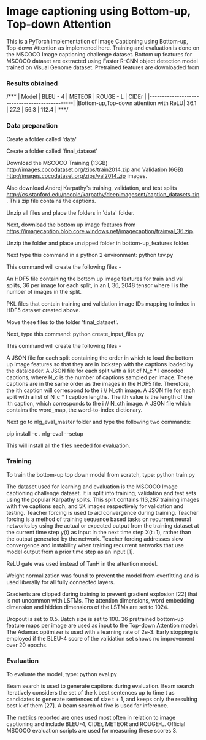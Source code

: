 <h1> Image captioning using Bottom-up, Top-down Attention</h1>

This is a PyTorch implementation of Image Captioning using Bottom-up, Top-down Attention as implemened here. Training and evaluation is done on the MSCOCO Image captioning challenge dataset. Bottom up features for MSCOCO dataset are extracted using Faster R-CNN object detection model trained on Visual Genome dataset. Pretrained features are downloaded from 


<h3> Results obtained </h3> 
/***
| Model | BLEU - 4 | METEOR | ROUGE - L | CIDEr |
|-----------------------------------------------|
|Bottom-up,Top-down attention with ReLU| 36.1 | 27.2 | 56.3 | 112.4 |
***/


<h3> Data preparation </h3>

Create a folder called 'data'

Create a folder called 'final_dataset'

Download the MSCOCO Training (13GB) http://images.cocodataset.org/zips/train2014.zip and Validation (6GB) http://images.cocodataset.org/zips/val2014.zip images. 

Also download Andrej Karpathy's training, validation, and test splits http://cs.stanford.edu/people/karpathy/deepimagesent/caption_datasets.zip. This zip file contains the captions.


Unzip all files and place the folders in 'data' folder.



Next, download the bottom up image features from https://imagecaption.blob.core.windows.net/imagecaption/trainval_36.zip.

Unzip the folder and place unzipped folder in bottom-up_features folder.  

Next type this command in a python 2 environment: python tsv.py

This command will create the following files - 

An HDF5 file containing the bottom up image features for train and val splits, 36 per image for each split, in an I, 36, 2048 tensor where I is the number of images in the split.

PKL files that contain training and validation image IDs mapping to index in HDF5 dataset created above.

Move these files to the folder 'final_dataset'.



Next, type this command: python create_input_files.py

This command will create the following files - 

A JSON file for each split containing the order in which to load the bottom up image features so that they are in lockstep with the captions loaded by the dataloader.
A JSON file for each split with a list of N_c * I encoded captions, where N_c is the number of captions sampled per image. These captions are in the same order as the images in the HDF5 file. Therefore, the ith caption will correspond to the i // N_cth image.
A JSON file for each split with a list of N_c * I caption lengths. The ith value is the length of the ith caption, which corresponds to the i // N_cth image.
A JSON file which contains the word_map, the word-to-index dictionary.


Next go to nlg_eval_master folder and type the following two commands:

pip install -e .
nlg-eval --setup

This will install all the files needed for evaluation.


<h3> Training </h3>

To train the bottom-up top down model from scratch, type:
python train.py

The dataset used for learning and evaluation is the MSCOCO Image captioning challenge dataset. It is split into training, validation and test sets using the popular Karpathy splits. This split contains 113,287 training images with five captions each, and 5K images respectively for validation and testing. Teacher forcing is used to aid convergence during training. Teacher forcing is a method of training sequence based tasks on recurrent neural networks by using the actual or expected output from the training dataset at the current time step y(t) as input in the next time step X(t+1), rather than the output generated by the network. Teacher forcing addresses slow convergence and instability when training recurrent networks that use model output from a prior time step as an input [1].

ReLU gate was used instead of TanH in the attention model.

Weight normalization was found to prevent the model from overfitting and is used liberally for all fully connected layers.

Gradients are clipped during training to prevent gradient explosion [22] that is not uncommon with LSTMs. The attention dimensions, word embedding dimension and hidden dimensions of the LSTMs are set to 1024.

Dropout is set to 0.5. Batch size is set to 100. 36 pretrained bottom-up feature maps per image are used as input to the Top-down Attention model. The Adamax optimizer is used with a learning rate of 2e-3. Early stopping is employed if the BLEU-4 score of the validation set shows no improvement over 20 epochs.


<h3> Evaluation </h3>

To evaluate the model, type:
python eval.py

Beam search is used to generate captions during evaluation. Beam search iteratively considers the set of the k best sentences up to time t as candidates to generate sentences of size t + 1, and keeps only the resulting best k of them [27]. A beam search of five is used for inference.

The metrics reported are ones used most often in relation to image captioning and include BLEU-4, CIDEr, METEOR and ROUGE-L. Official MSCOCO evaluation scripts are used for measuring these scores 3.
  
